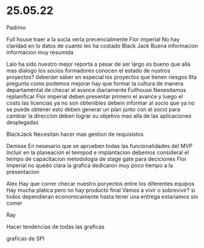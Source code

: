 # 25.05.22

Padrino

Full house
traer a la socia verla precencialmente
Flor imperial
No hay claridad en lo datos de cuanto  les ha costado
Black Jack
Buena informacion
informacion muy resumida

Lalo
ha sido nuestro mejor reporta a pesar de ser largo
es bueno que alla mas dialogo
los socios formadores conocen el estado de nustros proyectos?
deberian saber en especial los proyectos que tienen riesgos
6ta pregunta como podemos mejorar
hay que formar la cultura de manera departamental de checar el avance diariamente
Fullhouse
Nesesitamos replanificar
Flor imperial
deben presentar primero el avance y luego el costo
las licencias ya no son obtenibles
debein informar al socio que ya no se puede obtener esto
deben generar un plan junto con el socio para cambiar la direccion
deben lograr su objetivo mas alla de las aplicaciones desplegadas

BlackJack
Necesitan hacer mas gestion de requisistos

Denisse
En nesesario que se aprueben todas las funcionalidades del MVP
Incluir en la planeacion el teimpod e implantacion
debemos consideral el teimpo de capacitacion
metodologia de stage gate para deciciones
Flor Imperial
no quedo clara la grafica
dedicaron muy poco tiempo a la presentacion

Alex
Hay que correr checar nuestro poryectos entre los diferentes equipos
Hay mucha platica pero no hay producto final
Vamos a vivir o sobrevivir?
si todos dependieran economicamente hasta tener una entrega  estariamos sin comer

Ray

Hacer tendencias de todas las graficas

graficas de SPI